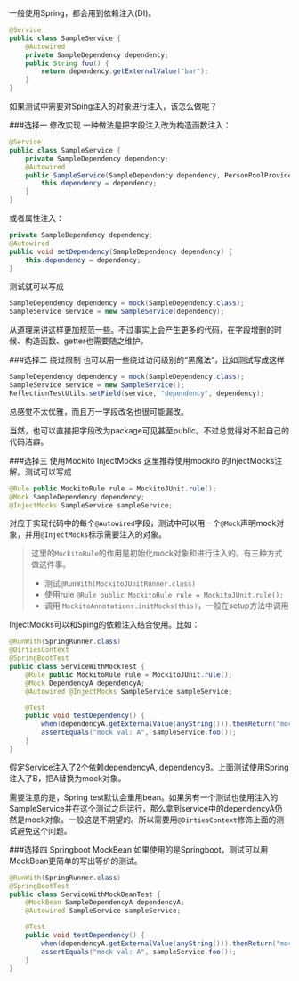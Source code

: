 一般使用Spring，都会用到依赖注入(DI)。
```java
@Service
public class SampleService {
    @Autowired
    private SampleDependency dependency;
    public String foo() {
        return dependency.getExternalValue("bar");
    }
}
```
如果测试中需要对Sping注入的对象进行注入，该怎么做呢？

###选择一 修改实现
一种做法是把字段注入改为构造函数注入：
```java
@Service
public class SampleService {
    private SampleDependency dependency;
    @Autowired
    public SampleService(SampleDependency dependency, PersonPoolProvider personPoolProvider) {
        this.dependency = dependency;
    }
}
```
或者属性注入：
```java
private SampleDependency dependency;
@Autowired
public void setDependency(SampleDependency dependency) {
    this.dependency = dependency;
}
```
测试就可以写成
```java
SampleDependency dependency = mock(SampleDependency.class);
SampleService service = new SampleService(dependency);
```
从道理来讲这样更加规范一些。不过事实上会产生更多的代码，在字段增删的时候、构造函数、getter也需要随之维护。

###选择二 绕过限制
也可以用一些绕过访问级别的“黑魔法”，比如测试写成这样
```java
SampleDependency dependency = mock(SampleDependency.class);
SampleService service = new SampleService();
ReflectionTestUtils.setField(service, "dependency", dependency);
```
总感觉不太优雅，而且万一字段改名也很可能漏改。

当然，也可以直接把字段改为package可见甚至public。不过总觉得对不起自己的代码洁癖。

###选择三 使用Mockito InjectMocks
这里推荐使用mockito 的InjectMocks注解。测试可以写成
```java
@Rule public MockitoRule rule = MockitoJUnit.rule();
@Mock SampleDependency dependency;
@InjectMocks SampleService sampleService;
```
对应于实现代码中的每个`@Autowired`字段，测试中可以用一个`@Mock`声明mock对象，并用`@InjectMocks`标示需要注入的对象。

>这里的`MockitoRule`的作用是初始化mock对象和进行注入的。有三种方式做这件事。
>- 测试`@RunWith(MockitoJUnitRunner.class)`
>- 使用rule `@Rule public MockitoRule rule = MockitoJUnit.rule();`
>- 调用 `MockitoAnnotations.initMocks(this)`，一般在setup方法中调用

InjectMocks可以和Sping的依赖注入结合使用。比如：
```java
@RunWith(SpringRunner.class)
@DirtiesContext
@SpringBootTest
public class ServiceWithMockTest {
	@Rule public MockitoRule rule = MockitoJUnit.rule();
	@Mock DependencyA dependencyA;
	@Autowired @InjectMocks SampleService sampleService;

	@Test
	public void testDependency() {
		when(dependencyA.getExternalValue(anyString())).thenReturn("mock val: A");
		assertEquals("mock val: A", sampleService.foo());
	}
}
```
假定Service注入了2个依赖dependencyA, dependencyB。上面测试使用Spring注入了B，把A替换为mock对象。

需要注意的是，Spring test默认会重用bean。如果另有一个测试也使用注入的SampleService并在这个测试之后运行，那么拿到service中的dependencyA仍然是mock对象。一般这是不期望的。所以需要用`@DirtiesContext`修饰上面的测试避免这个问题。

###选择四 Springboot MockBean
如果使用的是Springboot，测试可以用MockBean更简单的写出等价的测试。
```java
@RunWith(SpringRunner.class)
@SpringBootTest
public class ServiceWithMockBeanTest {
	@MockBean SampleDependencyA dependencyA;
	@Autowired SampleService sampleService;

	@Test
	public void testDependency() {
		when(dependencyA.getExternalValue(anyString())).thenReturn("mock val: A");
		assertEquals("mock val: A", sampleService.foo());
	}
}
```
